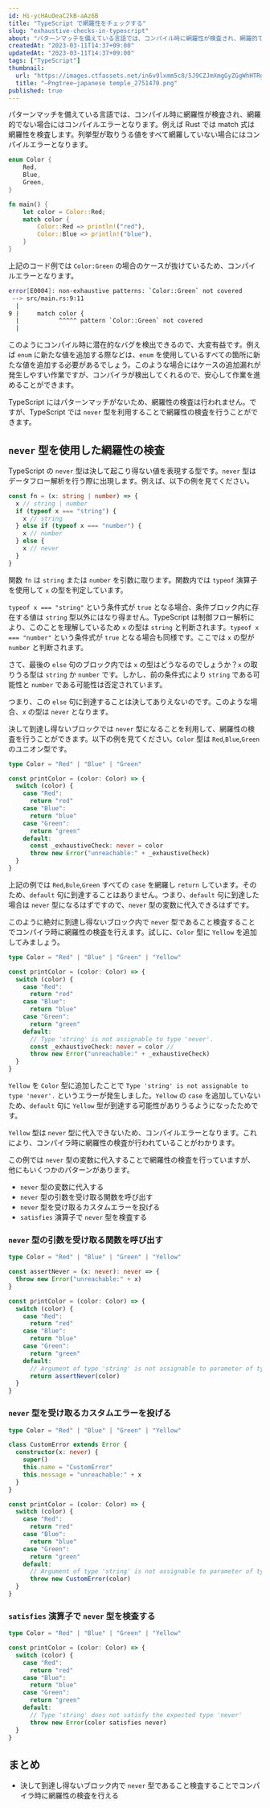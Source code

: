 ```yaml
---
id: Hi-ycHAuOeaC2kB-aAz6B
title: "TypeScript で網羅性をチェックする"
slug: "exhaustive-checks-in-typescript"
about: "パターンマッチを備えている言語では、コンパイル時に網羅性が検査され、網羅的でない場合にはコンパイルエラーとなります。例えば Rust では match 式は網羅性を検査します。列挙型が取りうる値をすべて網羅していない場合にはコンパイルエラーとなります。TypeScript にはパターンマッチがないため、網羅性の検査は行われません。ですが、TypeScript では `never` 型を利用することで網羅性の検査を行うことができます。"
createdAt: "2023-03-11T14:37+09:00"
updatedAt: "2023-03-11T14:37+09:00"
tags: ["TypeScript"]
thumbnail:
  url: "https://images.ctfassets.net/in6v9lxmm5c8/5J9CZJmXmgGyZGgWhHTRg7/94c94bbfbbfd9a56715a2df5c36a7d62/_Pngtree_japanese_temple_2751470.png"
  title: "—Pngtree—japanese temple_2751470.png"
published: true
---
```

パターンマッチを備えている言語では、コンパイル時に網羅性が検査され、網羅的でない場合にはコンパイルエラーとなります。例えば Rust では match 式は網羅性を検査します。列挙型が取りうる値をすべて網羅していない場合にはコンパイルエラーとなります。

```rust:srv/main.rs
enum Color {
    Red,
    Blue,
    Green,
}

fn main() {
    let color = Color::Red;
    match color {
        Color::Red => println!("red"),
        Color::Blue => println!("blue"),
    }
}
```

上記のコード例では `Color:Green` の場合のケースが抜けているため、コンパイルエラーとなります。

```bash
error[E0004]: non-exhaustive patterns: `Color::Green` not covered
 --> src/main.rs:9:11
  |
9 |     match color {
  |           ^^^^^ pattern `Color::Green` not covered
  |
```

このようにコンパイル時に潜在的なバグを検出できるので、大変有益です。例えば `enum` に新たな値を追加する際などは、`enum` を使用しているすべての箇所に新たな値を追加する必要があるでしょう。このような場合にはケースの追加漏れが発生しやすい作業ですが、コンパイラが検出してくれるので、安心して作業を進めることができます。

TypeScript にはパターンマッチがないため、網羅性の検査は行われません。ですが、TypeScript では `never` 型を利用することで網羅性の検査を行うことができます。

## `never` 型を使用した網羅性の検査

TypeScript の `never` 型は決して起こり得ない値を表現する型です。`never` 型はデータフロー解析を行う際に出現します。例えば、以下の例を見てください。

```typescript
const fn = (x: string | number) => {
  x // string | number
  if (typeof x === "string") {
    x // string
  } else if (typeof x === "number") {
    x // number
  } else {
    x // never
  }
}
```

関数 `fn` は `string` または `number` を引数に取ります。関数内では `typeof` 演算子を使用して `x` の型を判定しています。

`typeof x === "string"` という条件式が `true` となる場合、条件ブロック内に存在する値は `string` 型以外にはなり得ません。TypeScript は制御フロー解析により、このことを理解しているため `x` の型は `string` と判断されます。`typeof x === "number"` という条件式が `true` となる場合も同様です。ここでは `x` の型が `number` と判断されます。

さて、最後の `else` 句のブロック内では `x` の型はどうなるのでしょうか？`x` の取りうる型は `string` か `number` です。しかし、前の条件式により `string` である可能性と `number` である可能性は否定されています。

つまり、この `else` 句に到達することは決してありえないのです。このような場合、`x` の型は `never` となります。


決して到達し得ないブロックでは `never` 型になることを利用して、網羅性の検査を行うことができます。以下の例を見てください。`Color` 型は `Red`,`Blue`,`Green` のユニオン型です。

```typescript
type Color = "Red" | "Blue" | "Green"

const printColor = (color: Color) => {
  switch (color) {
    case "Red":
      return "red"
    case "Blue":
      return "blue"
    case "Green":
      return "green"
    default:
      const _exhaustiveCheck: never = color
      throw new Error("unreachable:" + _exhaustiveCheck)
  }
}
```

上記の例では `Red`,`Bule`,`Green` すべての `case` を網羅し `return` しています。そのため、`default` 句に到達することはありません。つまり、`default` 句に到達した場合は `never` 型になるはずですので、`never` 型の変数に代入できるはずです。

このように絶対に到達し得ないブロック内で `never` 型であること検査することでコンパイラ時に網羅性の検査を行えます。試しに、`Color` 型に `Yellow` を追加してみましょう。

```typescript
type Color = "Red" | "Blue" | "Green" | "Yellow"

const printColor = (color: Color) => {
  switch (color) {
    case "Red":
      return "red"
    case "Blue":
      return "blue"
    case "Green":
      return "green"
    default:
      // Type 'string' is not assignable to type 'never'.
      const _exhaustiveCheck: never = color // 
      throw new Error("unreachable:" + _exhaustiveCheck)
  }
}
```

`Yellow` を `Color` 型に追加したことで `Type 'string' is not assignable to type 'never'.` というエラーが発生しました。`Yellow` の `case` を追加していないため、`default` 句に `Yellow` 型が到達する可能性がありうるようになったためです。

`Yellow` 型は `never` 型に代入できないため、コンパイルエラーとなります。これにより、コンパイラ時に網羅性の検査が行われていることがわかります。

この例では `never` 型の変数に代入することで網羅性の検査を行っていますが、他にもいくつかのパターンがあります。

- `never` 型の変数に代入する
- `never` 型の引数を受け取る関数を呼び出す
- `never` 型を受け取るカスタムエラーを投げる
- `satisfies` 演算子で `never` 型を検査する

### `never` 型の引数を受け取る関数を呼び出す

```typescript
type Color = "Red" | "Blue" | "Green" | "Yellow"

const assertNever = (x: never): never => {
  throw new Error("unreachable:" + x)
}

const printColor = (color: Color) => {
  switch (color) {
    case "Red":
      return "red"
    case "Blue":
      return "blue"
    case "Green":
      return "green"
    default:
      // Argument of type 'string' is not assignable to parameter of type 'never'
      return assertNever(color)
  }
}
```

### `never` 型を受け取るカスタムエラーを投げる

```typescript
type Color = "Red" | "Blue" | "Green" | "Yellow"

class CustomError extends Error {
  constructor(x: never) {
    super()
    this.name = "CustomError"
    this.message = "unreachable:" + x
  }
}

const printColor = (color: Color) => {
  switch (color) {
    case "Red":
      return "red"
    case "Blue":
      return "blue"
    case "Green":
      return "green"
    default:
      // Argument of type 'string' is not assignable to parameter of type 'never'
      throw new CustomError(color)
  }
}
```

### `satisfies` 演算子で `never` 型を検査する

```typescript
type Color = "Red" | "Blue" | "Green" | "Yellow"

const printColor = (color: Color) => {
  switch (color) {
    case "Red":
      return "red"
    case "Blue":
      return "blue"
    case "Green":
      return "green"
    default:
      // Type 'string' does not satisfy the expected type 'never'
      throw new Error(color satisfies never)
  }
}
```

## まとめ

- 決して到達し得ないブロック内で `never` 型であること検査することでコンパイラ時に網羅性の検査を行える
